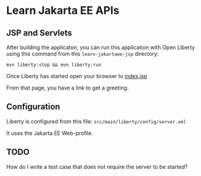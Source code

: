Learn Jakarta EE APIs
=====================

## JSP and Servlets

After building the applicaton, you can run this application with Open Liberty using 
this command from this `learn-jakartaee-jsp` directory:

```
mvn liberty:stop && mvn liberty:run
```

Once Liberty has started open your browser to [index.jsp](http://localhost:9080/learn-jakartaee-jsp/index.jsp)

From that page, you have a link to get a greeting.

## Configuration

Liberty is configured from this file: `src/main/liberty/config/server.xml`

It uses the Jakarta EE Web-profile.

## TODO

How do I write a test case that does not require the server to be started?